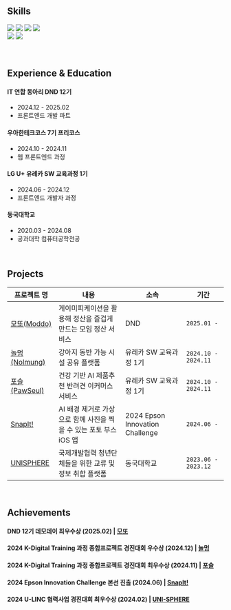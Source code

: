 ## Skills
<div>
  <img src="https://img.shields.io/badge/JavaScript-333333?logo=JavaScript&logoColor=white"/>
  <img src="https://img.shields.io/badge/TypeScript-333333?logo=TypeScript&logoColor=white"/>
  <img src="https://img.shields.io/badge/React-333333?logo=React&logoColor=white"/>
  <img src="https://img.shields.io/badge/Flutter-333333?logo=Flutter&logoColor=white"/>

<br>
  <img src="https://img.shields.io/badge/Tanstack query-333333?logo=React Query&logoColor=white"/>
  <img src="https://img.shields.io/badge/Storybook-333333?logo=Storybook&logoColor=white"/>
</div>


<br>
<br>

## Experience & Education
#### IT 연합 동아리 DND 12기
- 2024.12 - 2025.02
- 프론트엔드 개발 파트
#### 우아한테크코스 7기 프리코스
- 2024.10 - 2024.11
- 웹 프론트엔드 과정
#### LG U+ 유레카 SW 교육과정 1기
- 2024.06 - 2024.12
- 프론트엔드 개발자 과정
#### 동국대학교 
- 2020.03 - 2024.08
- 공과대학 컴퓨터공학전공

<br>

## Projects

|프로젝트 명|내용|소속|기간|
|---|-----|----|--|
|[모또(Moddo)](https://github.com/dnd-side-project/dnd-12th-7-frontend)|게이미피케이션을 활용해 정산을 즐겁게 만드는 모임 정산 서비스|DND|`2025.01 - `|
|[놀멍(Nolmung)](https://github.com/Nolmung/Nolmung-client)|강아지 동반 가능 시설 공유 플랫폼|유레카 SW 교육과정 1기|`2024.10 - 2024.11`|
|[포슬(PawSeul)](https://github.com/PawSeul/PawSeul)|건강 기반 AI 제품추천 반려견 이커머스 서비스|유레카 SW 교육과정 1기|`2024.10 - 2024.11`|
|[SnapIt!](https://github.com/Many-Ong/Epson-SnapIt-FE)|AI 배경 제거로 가상으로 함께 사진을 찍을 수 있는 포토 부스 iOS 앱|2024 Epson Innovation Challenge |`2024.06 - `|
|[UNISPHERE](https://github.com/ongheong/UNISPHERE-WEB)|국제개발협력 청년단체들을 위한 교류 및 정보 취합 플랫폼|동국대학교|`2023.06 - 2023.12`|

<br>

## Achievements
#### DND 12기 데모데이 최우수상 (2025.02) | [모또](https://github.com/dnd-side-project/dnd-12th-7-frontend) 
#### 2024 K-Digital Training 과정 종합프로젝트 경진대회 우수상 (2024.12) | [놀멍](https://github.com/Nolmung/Nolmung-client)
#### 2024 K-Digital Training 과정 종합프로젝트 경진대회 최우수상 (2024.11) | [포슬](https://github.com/PawSeul/PawSeul)
#### 2024 Epson Innovation Challenge 본선 진출 (2024.06) | [SnapIt!](https://github.com/Many-Ong/Epson-SnapIt-FE)
#### 2024 U-LINC 협력사업 경진대회 최우수상 (2024.02) | [UNI-SPHERE](https://github.com/ongheong/UNISPHERE-WEB)



<br>
